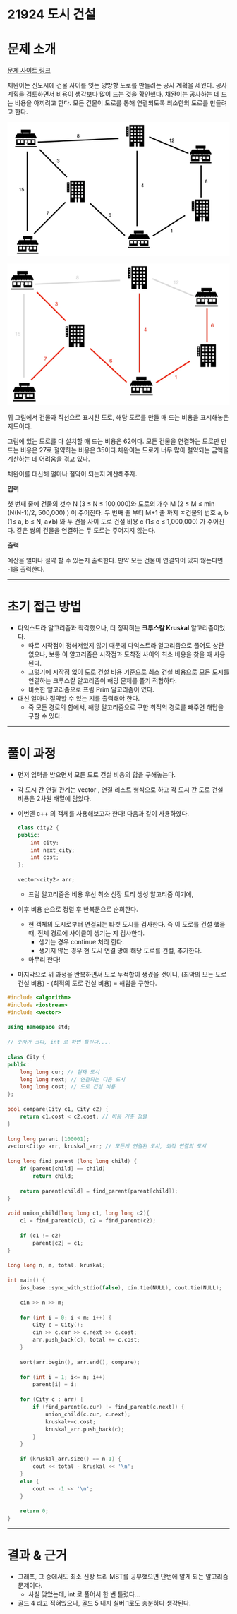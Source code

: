 # 21924 도시 건설

# 문제 소개

[문제 사이트 링크](https://www.acmicpc.net/problem/21924)

채완이는 신도시에 건물 사이를 잇는 양방향 도로를 만들려는 공사 계획을 세웠다. 공사 계획을 검토하면서 비용이 생각보다 많이 드는 것을 확인했다. 채완이는 공사하는 데 드는 비용을 아끼려고 한다. 모든 건물이 도로를 통해 연결되도록 최소한의 도로를 만들려고 한다.

![image.png](image.png)

![image.png](image%201.png)

위 그림에서 건물과 직선으로 표시된 도로, 해당 도로를 만들 때 드는 비용을 표시해놓은 지도이다.

그림에 있는 도로를 다 설치할 때 드는 비용은 62이다. 모든 건물을 연결하는 도로만 만드는 비용은 27로 절약하는 비용은 35이다.채완이는 도로가 너무 많아 절약되는 금액을 계산하는 데 어려움을 겪고 있다.

채완이를 대신해 얼마나 절약이 되는지 계산해주자.

**입력**

첫 번째 줄에 건물의 갯수 N (3 ≤ N ≤ 100,000)와 도로의 개수 M (2 ≤ M ≤ min (N(N-1)/2, 500,000)   ) 이 주어진다. 두 번째 줄 부터 M+1 줄 까지 ㅈ건물의 번호 a, b (1≤ a, b ≤ N, a≠b) 와 두 건물 사이 도로 건설 비용 c (1≤ c ≤ 1,000,000) 가 주어진다. 같은 쌍의 건물을 연결하는 두 도로는 주어지지 않는다.

**출력**

예산을 얼마나 절약 할 수 있는지 출력한다. 만약 모든 건물이 연결되어 있지 않는다면 -1을 출력한다.

---

# 초기 접근 방법

- 다익스트라 알고리즘과 착각했으나, 더 정확히는 **크루스칼 Kruskal** 알고리즘이었다.
    - 따로 시작점이 정해져있지 않기 때문에 다익스트라 알고리즘으로 풀어도 상관 없으나, 보통 이 알고리즘은 시작점과 도착점 사이의 최소 비용을 찾을 때 사용된다.
    - 그렇기에 시작점 없이 도로 건설 비용 기준으로 최소 건설 비용으로 모든 도시를 연결하는 크루스칼 알고리즘이 해당 문제를 풀기 적합하다.
    - 비슷한 알고리즘으로 프림 Prim 알고리즘이 있다.
- 대신 얼마나 절약할 수 있는 지를 출력해야 한다.
    - 즉 모든 경로의 합에서, 해당 알고리즘으로 구한 최적의 경로를 빼주면 해답을 구할 수 있다.

---

# 풀이 과정

- 먼저 입력을 받으면서 모든 도로 건설 비용의 합을 구해놓는다.
- 각 도시 간 연결 관계는 vector <int>, 연결 리스트 형식으로 하고 각 도시 간 도로 건설 비용은 2차원 배열에 담았다.
- 이번엔 c++ 의 객체를 사용해보고자 한다! 다음과 같이 사용하였다.
    
    ```cpp
    class city2 {
    public:
        int city;
        int next_city;
        int cost;
    };
    
    vector<city2> arr;
    ```
    
    - 프림 알고리즘은 비용 우선 최소 신장 트리 생성 알고리즘 이기에,
- 이후 비용 순으로 정렬 후 반복문으로 순회한다.
    - 현 객체의 도시로부터 연결되는 타겟 도시를 검사한다.
    즉 이 도로를 건설 했을 때, 전체 경로에 사이클이 생기는 지 검사한다.
        - 생기는 경우 continue 처리 한다.
        - 생기지 않는 경우 현 도시 연결 망에 해당 도로를 건설, 추가한다.
    - 마무리 한다!
- 마지막으로 위 과정을 반복하면서 도로 누적합이 생겼을 것이니, 
(최악의 모든 도로 건설 비용) - (최적의 도로 건설 비용) = 해답을 구한다.

```cpp
#include <algorithm>
#include <iostream>
#include <vector>

using namespace std;

// 숫자가 크다, int 로 하면 틀린다....

class City {
public:
    long long cur; // 현재 도시
    long long next; // 연결되는 다음 도시
    long long cost; // 도로 건설 비용
};

bool compare(City c1, City c2) { 
    return c1.cost < c2.cost; // 비용 기준 정렬
}

long long parent [100001];
vector<City> arr, kruskal_arr; // 모든게 연결된 도시, 최적 연결의 도시

long long find_parent (long long child) {
    if (parent[child] == child)
        return child;

    return parent[child] = find_parent(parent[child]);
}

void union_child(long long c1, long long c2){
    c1 = find_parent(c1), c2 = find_parent(c2);

    if (c1 != c2)
        parent[c2] = c1;
}

long long n, m, total, kruskal;

int main() {
    ios_base::sync_with_stdio(false), cin.tie(NULL), cout.tie(NULL);

    cin >> n >> m;
    
    for (int i = 0; i < m; i++) {
        City c = City();
        cin >> c.cur >> c.next >> c.cost;
        arr.push_back(c), total += c.cost;
    }

    sort(arr.begin(), arr.end(), compare);

    for (int i = 1; i<= n; i++)
        parent[i] = i;

    for (City c : arr) {
        if (find_parent(c.cur) != find_parent(c.next)) {
            union_child(c.cur, c.next);
            kruskal+=c.cost;
            kruskal_arr.push_back(c);
        }
    }

    if (kruskal_arr.size() == n-1) {
        cout << total - kruskal << '\n';
    }
    else {
        cout << -1 << '\n';
    }

    return 0;
}

```

---

# 결과 & 근거

- 그래프, 그 중에서도 최소 신장 트리 MST를 공부했으면 단번에 알게 되는 알고리즘 문제이다.
    - 사실 맞았는데, int 로 풀어서 한 번 틀렸다…
- 골드 4 라고 적혀있으나, 골드 5 내지 실버 1로도 충분하다 생각된다.